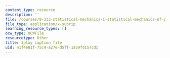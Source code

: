 ```yaml
---
content_type: resource
description: ''
file: /courses/8-333-statistical-mechanics-i-statistical-mechanics-of-particles-fall-2013/41f4e81f75c4a27ed5ff1a59fd157cd1_TDnfhpAZBqs.srt
file_type: application/x-subrip
learning_resource_types: []
ocw_type: OCWFile
resourcetype: Other
title: 3play caption file
uid: 41f4e81f-75c4-a27e-d5ff-1a59fd157cd1
---
```

